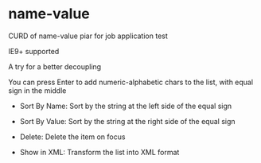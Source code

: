# name-value
 CURD of name-value piar for job application test

IE9+ supported

A try for a better decoupling

You can press Enter to add numeric-alphabetic chars to the list, with equal sign in the middle

- Sort By Name: Sort by the string at the left side of the equal sign

- Sort By Value: Sort by the string at the right side of the equal sign

- Delete: Delete the item on focus

- Show in XML: Transform the list into XML format